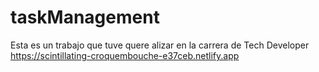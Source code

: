 # taskManagement
Esta es un trabajo que tuve quere alizar en la carrera de Tech Developer
https://scintillating-croquembouche-e37ceb.netlify.app
